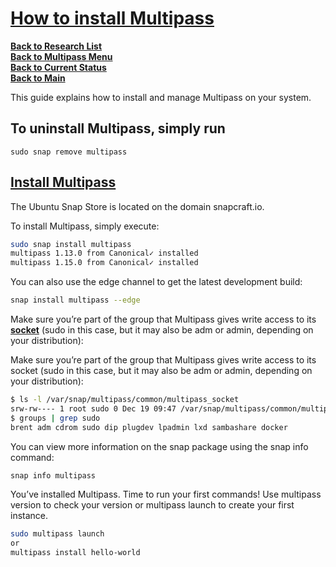 # **[How to install Multipass](https://canonical.com/multipass/docs/install-multipass)**

**[Back to Research List](../../../research_list.md)**\
**[Back to Multipass Menu](./multipass_menu.md)**\
**[Back to Current Status](../../../../development/status/weekly/current_status.md)**\
**[Back to Main](../../../../README.md)**

This guide explains how to install and manage Multipass on your system.

## To uninstall Multipass, simply run

```sudo snap remove multipass```

## **[Install Multipass](https://multipass.run/docs/installing-on-linux#heading--install-upgrade-uninstall)**

The Ubuntu Snap Store is located on the domain snapcraft.io.

To install Multipass, simply execute:

```bash
sudo snap install multipass
multipass 1.13.0 from Canonical✓ installed
multipass 1.15.0 from Canonical✓ installed
```

You can also use the edge channel to get the latest development build:

```bash
snap install multipass --edge
```

Make sure you’re part of the group that Multipass gives write access to its **[socket](../../sockets/unix_domain_sockets.md)** (sudo in this case, but it may also be adm or admin, depending on your distribution):

Make sure you’re part of the group that Multipass gives write access to its socket (sudo in this case, but it may also be adm or admin, depending on your distribution):

```bash
$ ls -l /var/snap/multipass/common/multipass_socket
srw-rw---- 1 root sudo 0 Dec 19 09:47 /var/snap/multipass/common/multipass_socket
$ groups | grep sudo
brent adm cdrom sudo dip plugdev lpadmin lxd sambashare docker

```

You can view more information on the snap package using the snap info command:

```bash
snap info multipass
```

You’ve installed Multipass. Time to run your first commands! Use multipass version to check your version or multipass launch to create your first instance.

```bash
sudo multipass launch
or 
multipass install hello-world
```
